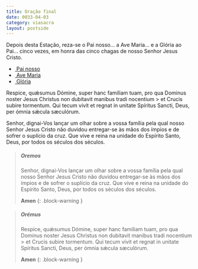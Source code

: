 ```yaml
---
title: Oração final
date: 0033-04-03
category: viasacra
layout: postside
---
```


Depois desta Estação, reza-se o Pai nosso... a Ave Maria... e a Glória ao Pai... cinco vezes, em honra das cinco chagas de nosso Senhor Jesus Cristo.

<aside>
  <ul>
    <li><a href="https://viacrucis.vercel.app/pages/oracoes/#pai-nosso">&nbsp;Pai nosso</a></li>
    <li><a href="https://viacrucis.vercel.app/pages/oracoes/#ave-maria">&nbsp;Ave Maria</a></li>
    <li><a href="https://viacrucis.vercel.app/pages/oracoes/#gl%C3%B3ria">&nbsp;Glória</a></li>
  </ul>  
</aside

<div class="side-by-side not-content">
<p>
Respice, quǽsumus Dómine, super hanc famíliam tuam, pro qua Dominus noster Jesus Christus non dubitavit manibus tradi nocentium > et Crucis subire tormentum. Qui tecum vivit et regnat in unitate Spíritus Sancti, Deus, per ómnia sǽcula sæculórum.
</p>
<p>
Senhor, dignai-Vos lançar um olhar sobre a vossa família pela qual nosso Senhor Jesus Cristo não duvidou entregar-se às mãos dos ímpios e de sofrer o suplício da cruz. Que vive e reina na unidade do Espírito Santo, Deus, por todos os séculos dos séculos.
</p>
</div>

> ##### Oremos
> 
> Senhor, dignai-Vos lançar um olhar sobre a vossa família pela qual nosso Senhor Jesus Cristo não duvidou entregar-se às mãos dos ímpios e de sofrer o suplício da cruz. Que vive e reina na unidade do Espírito Santo, Deus, por todos os séculos dos séculos.
>
> **Amen**
{: .block-warning }


> ##### Orémus
> 
> Respice, quǽsumus Dómine, super hanc famíliam tuam, pro qua Dominus noster Jesus Christus non dubitavit manibus tradi nocentium > et Crucis subire tormentum. Qui tecum vivit et regnat in unitate Spíritus Sancti, Deus, per ómnia sǽcula sæculórum.
>
> **Amen**
{: .block-warning }
